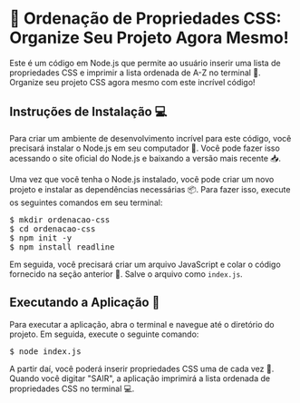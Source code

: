 <h1>🎨 Ordenação de Propriedades CSS: Organize Seu Projeto Agora Mesmo!</h1>
<p>Este é um código em Node.js que permite ao usuário inserir uma lista de propriedades CSS e imprimir a lista ordenada de A-Z no terminal 🚀. Organize seu projeto CSS agora mesmo com este incrível código!</p>
<h2>Instruções de Instalação 💻</h2>
<p>Para criar um ambiente de desenvolvimento incrível para este código, você precisará instalar o Node.js em seu computador 💾. Você pode fazer isso acessando o site oficial do Node.js e baixando a versão mais recente 📥.</p>
<p>Uma vez que você tenha o Node.js instalado, você pode criar um novo projeto e instalar as dependências necessárias 📦. Para fazer isso, execute os seguintes comandos em seu terminal:</p>
<pre>
$ mkdir ordenacao-css
$ cd ordenacao-css
$ npm init -y
$ npm install readline
</pre>
<p>Em seguida, você precisará criar um arquivo JavaScript e colar o código fornecido na seção anterior 📝. Salve o arquivo como <code>index.js</code>.</p>
<h2>Executando a Aplicação 🚀</h2>
<p>Para executar a aplicação, abra o terminal e navegue até o diretório do projeto. Em seguida, execute o seguinte comando:</p>
<pre>
$ node index.js
</pre>
<p>A partir daí, você poderá inserir propriedades CSS uma de cada vez 🎨. Quando você digitar "SAIR", a aplicação imprimirá a lista ordenada de propriedades CSS no terminal 💻.</p>
